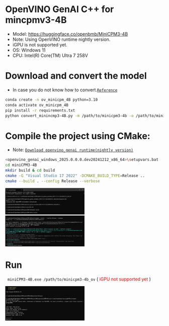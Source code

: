 # OpenVINO GenAI C++ for mincpmv3-4B

* Model: https://huggingface.co/openbmb/MiniCPM3-4B
* Note: Using OpenVINO runtime nightly version. 
* iGPU is not supported yet. 
* OS: Windows 11
* CPU: Intel(R) Core(TM) Ultra 7 258V

# Download and convert the model 
* In case you do not know how to convert.[`Reference`](https://github.com/onlymatrix/miniCPMs/tree/main/miniCPM3-4B)

``` sh
conda create -n ov_minicpm_4B python=3.10
conda activate ov_minicpm_4B
pip install -r requirements.txt
python convert_minincmp3-4B.py -m /path/to/minicpm3-4b -o /path/to/minicpm3-4b_ov
```
# Compile the project using CMake:

* Note: [`Download openvino_genai runtime(nightly version)`](https://storage.openvinotoolkit.org/repositories/openvino_genai/packages/nightly/)
```sh
<openvino_genai_windows_2025.0.0.0.dev20241212_x86_64>\setupvars.bat
cd miniCPM3-4B
mkdir build & cd build
cmake -G "Visual Studio 17 2022" -DCMAKE_BUILD_TYPE=Release ..
cmake --build . --config Release --verbose 
```
<img src="./images/1.png" width="50%"></img>
<img src="./images/2.png" width="50%"></img>

# Run
` miniCPM3-4B.exe /path/to/minicpm3-4b_ov`  (<font color='red'> iGPU not supported yet </font>)

<img src="./images/3.png" width="50%"></img>
